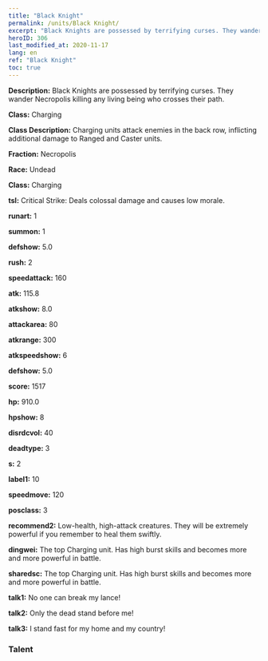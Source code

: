 ```yaml
---
title: "Black Knight"
permalink: /units/Black Knight/
excerpt: "Black Knights are possessed by terrifying curses. They wander Necropolis killing any living being who crosses their path."
heroID: 306
last_modified_at: 2020-11-17
lang: en
ref: "Black Knight"
toc: true
---
```

 **Description:** Black Knights are possessed by terrifying curses. They wander Necropolis killing any living being who crosses their path.

 **Class:** Charging

 **Class Description:** Charging units attack enemies in the back row, inflicting additional damage to Ranged and Caster units.

 **Fraction:** Necropolis

 **Race:** Undead

 **Class:** Charging

 **tsl:** Critical Strike: Deals colossal damage and causes low morale.

 **runart:** 1

 **summon:** 1

 **defshow:** 5.0

 **rush:** 2

 **speedattack:** 160

 **atk:** 115.8

 **atkshow:** 8.0

 **attackarea:** 80

 **atkrange:** 300

 **atkspeedshow:** 6

 **defshow:** 5.0

 **score:** 1517

 **hp:** 910.0

 **hpshow:** 8

 **disrdcvol:** 40

 **deadtype:** 3

 **s:** 2

 **label1:** 10

 **speedmove:** 120

 **posclass:** 3

 **recommend2:** Low-health, high-attack creatures. They will be extremely powerful if you remember to heal them swiftly.

 **dingwei:** The top Charging unit. Has high burst skills and becomes more and more powerful in battle.

 **sharedsc:** The top Charging unit. Has high burst skills and becomes more and more powerful in battle.

 **talk1:** No one can break my lance!

 **talk2:** Only the dead stand before me!

 **talk3:** I stand fast for my home and my country!

### Talent
